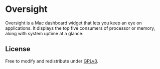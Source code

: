# Oversight

Oversight is a Mac dashboard widget that lets you keep an eye on applications. It displays the top five consumers of processor or memory, along with system uptime at a glance.

## License

Free to modify and redistribute under [GPLv3](http://www.gnu.org/licenses/gpl.html).